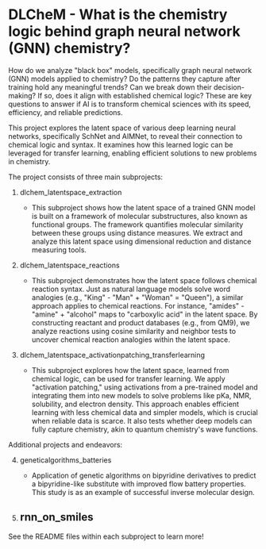 # DLCheM - What is the chemistry logic behind graph neural network (GNN) chemistry?

How do we analyze "black box" models, specifically graph neural network (GNN) 
models applied to chemistry? Do the patterns they capture after training hold 
any meaningful trends? Can we break down their decision-making? If so, does it 
align with established chemical logic? These are key questions to answer if AI 
is to transform chemical sciences with its speed, efficiency, and reliable 
predictions.

This project explores the latent space of various deep learning neural networks, 
specifically SchNet and AIMNet, to reveal their connection to chemical logic 
and syntax. It examines how this learned logic can be leveraged for transfer 
learning, enabling efficient solutions to new problems in chemistry.

The project consists of three main subprojects:

1) dlchem_latentspace_extraction         
   - This subproject shows how the latent space of a trained GNN model is built 
     on a framework of molecular substructures, also known as functional groups. 
     The framework quantifies molecular similarity between these groups using 
     distance measures. We extract and analyze this latent space using dimensional 
     reduction and distance measuring tools.

2) dlchem_latentspace_reactions          
   - This subproject demonstrates how the latent space follows chemical reaction 
     syntax. Just as natural language models solve word analogies (e.g., "King" - 
     "Man" + "Woman" = "Queen"), a similar approach applies to chemical reactions. 
     For instance, "amides" - "amine" + "alcohol" maps to "carboxylic acid" in the 
     latent space. By constructing reactant and product databases (e.g., from QM9), 
     we analyze reactions using cosine similarity and neighbor tests to uncover 
     chemical reaction analogies within the latent space.

3) dlchem_latentspace_activationpatching_transferlearning   
   - This subproject explores how the latent space, learned from chemical logic, 
     can be used for transfer learning. We apply "activation patching," using 
     activations from a pre-trained model and integrating them into new models 
     to solve problems like pKa, NMR, solubility, and electron density. This 
     approach enables efficient learning with less chemical data and simpler models, 
     which is crucial when reliable data is scarce. It also tests whether deep models 
     can fully capture chemistry, akin to quantum chemistry's wave functions.

Additional projects and endeavors:

4) geneticalgorithms_batteries           
   - Application of genetic algorithms on bipyridine derivatives to predict 
     a bipyridine-like substitute with improved flow battery properties. This 
     study is as an example of successful inverse molecular design.

5) rnn_on_smiles                         
   - 

See the README files within each subproject to learn more!

